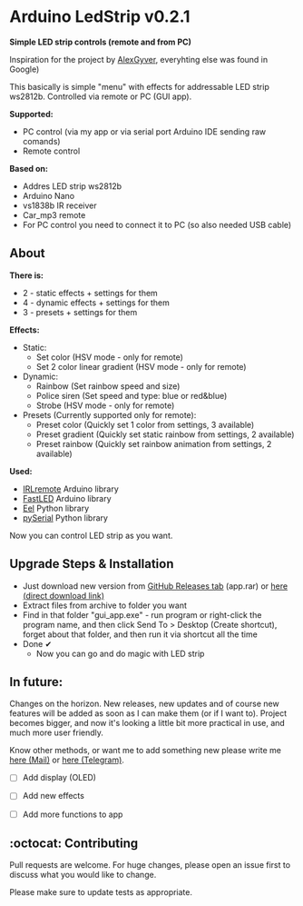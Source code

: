 # Arduino LedStrip v0.2.1

**Simple LED strip controls (remote and from PC)**

Inspiration for the project by [AlexGyver](https://github.com/AlexGyver/ColorMusic), everyhting else was found in Google)

This basically is simple "menu" with effects for addressable LED strip ws2812b. Controlled via remote or PC (GUI app). 


**Supported:**
- PC control (via my app or via serial port Arduino IDE sending raw comands)
- Remote control

**Based on:**
- Addres LED strip ws2812b
- Arduino Nano
- vs1838b IR receiver
- Car_mp3 remote
- For PC control you need to connect it to PC (so also needed USB cable)

## About

**There is:**
- 2 - static effects + settings for them
- 4 - dynamic effects + settings for them
- 3 - presets + settings for them

**Effects:**
- Static:
	- Set color (HSV mode - only for remote)
	- Set 2 color linear gradient (HSV mode - only for remote)
- Dynamic:
	- Rainbow (Set rainbow speed and size)
	- Police siren (Set speed and type: blue or red&blue)
	- Strobe (HSV mode - only for remote)
- Presets (Currently supported only for remote):	
	- Preset color (Quickly set 1 color from settings, 3 available)
	- Preset gradient (Quickly set static rainbow from settings, 2 available)
	- Preset rainbow (Quickly set rainbow animation from settings, 2 available)

**Used:**
- [IRLremote](https://github.com/NicoHood/IRLremote) Arduino library
- [FastLED](https://github.com/FastLED/FastLED) Arduino library
- [Eel](https://github.com/ChrisKnott/Eel) Python library
- [pySerial](https://github.com/pyserial/pyserial) Python library


Now you can control LED strip as you want. 


## Upgrade Steps & Installation
- Just download new version from [GitHub Releases tab](https://github.com/OlegPapka2/LedStrip/releases/tag/v0.2.1) (app.rar) or [here (direct download link)](https://github.com/OlegPapka2/LedStrip/releases/download/v0.2.1/app.rar) 
- Extract files from archive to folder you want
- Find in that folder "gui_app.exe" - run program or right-click the program name, and then click Send To > Desktop (Create shortcut), forget about that folder, and then run it via shortcut all the time
- Done ✔
	- Now you can go and do magic with LED strip  

## In future:

Changes on the horizon. New releases, new updates and of course new features will be added as soon as I can make them (or if I want to). Project becomes bigger, and now it's looking a little bit more practical in use, and much more user friendly. 

Know other methods, or want me to add something new please write me [here (Mail)](mailto:olegpapka2@gmail.com) or [here (Telegram)](https://t.me/oleg_folder).

- [ ] Add display (OLED)
- [ ] Add new effects
- [ ] Add more functions to app


## :octocat: Contributing

Pull requests are welcome. For huge changes, please open an issue first to discuss what you would like to change.

Please make sure to update tests as appropriate.
